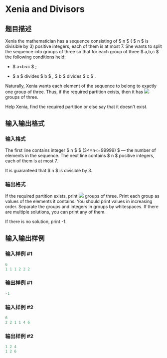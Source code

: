 # Xenia and Divisors

## 题目描述

Xenia the mathematician has a sequence consisting of $ n $ ( $ n $ is divisible by 3) positive integers, each of them is at most 7. She wants to split the sequence into groups of three so that for each group of three $ a,b,c $ the following conditions held:

- $ a&lt;b&lt;c $ ;

- $ a $ divides $ b $ , $ b $ divides $ c $ .

Naturally, Xenia wants each element of the sequence to belong to exactly one group of three. Thus, if the required partition exists, then it has ![](https://cdn.luogu.com.cn/upload/vjudge_pic/CF342A/cf2733ea0aacbe28f053605e4a0603ddeb7a4835.png) groups of three.

Help Xenia, find the required partition or else say that it doesn't exist.

## 输入输出格式

### 输入格式

The first line contains integer $ n $ $ (3<=n<=99999) $ — the number of elements in the sequence. The next line contains $ n $ positive integers, each of them is at most 7.

It is guaranteed that $ n $ is divisible by 3.

### 输出格式

If the required partition exists, print ![](https://cdn.luogu.com.cn/upload/vjudge_pic/CF342A/cf2733ea0aacbe28f053605e4a0603ddeb7a4835.png) groups of three. Print each group as values of the elements it contains. You should print values in increasing order. Separate the groups and integers in groups by whitespaces. If there are multiple solutions, you can print any of them.

If there is no solution, print -1.

## 输入输出样例

### 输入样例 #1

```cpp
6
1 1 1 2 2 2

```
### 输出样例 #1

```cpp
-1

```
### 输入样例 #2

```cpp
6
2 2 1 1 4 6

```
### 输出样例 #2

```cpp
1 2 4
1 2 6

```
